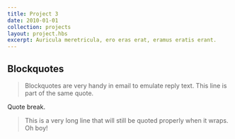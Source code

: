 ```yaml
---
title: Project 3
date: 2010-01-01
collection: projects
layout: project.hbs
excerpt: Auricula meretricula, ero eras erat, eramus eratis erant.
---
```


## Blockquotes
> Blockquotes are very handy in email to emulate reply text.
> This line is part of the same quote.

Quote break.

> This is a very long line that will still be quoted properly when it wraps. Oh boy!

